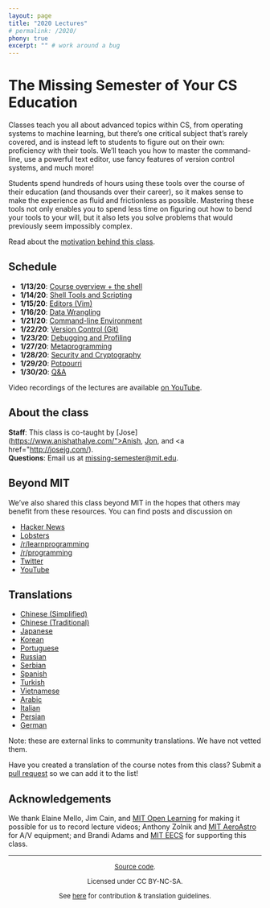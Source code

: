 ```yaml
---
layout: page
title: "2020 Lectures"
# permalink: /2020/
phony: true
excerpt: "" # work around a bug
---
```


# The Missing Semester of Your CS Education

Classes teach you all about advanced topics within CS, from operating systems
to machine learning, but there’s one critical subject that’s rarely covered,
and is instead left to students to figure out on their own: proficiency with
their tools. We’ll teach you how to master the command-line, use a powerful
text editor, use fancy features of version control systems, and much more!

Students spend hundreds of hours using these tools over the course of their
education (and thousands over their career), so it makes sense to make the
experience as fluid and frictionless as possible. Mastering these tools not
only enables you to spend less time on figuring out how to bend your tools to
your will, but it also lets you solve problems that would previously seem
impossibly complex.

Read about the [motivation behind this class](../about.md).

## Schedule

- **1/13/20**: [Course overview + the shell](course-shell.md)
- **1/14/20**: [Shell Tools and Scripting](shell-tools.md)
- **1/15/20**: [Editors (Vim)](editors.md)
- **1/16/20**: [Data Wrangling](data-wrangling.md)
- **1/21/20**: [Command-line Environment](command-line.md)
- **1/22/20**: [Version Control (Git)](version-control.md)
- **1/23/20**: [Debugging and Profiling](debugging-profiling.md)
- **1/27/20**: [Metaprogramming](metaprogramming.md)
- **1/28/20**: [Security and Cryptography](security.md)
- **1/29/20**: [Potpourri](potpourri.md)
- **1/30/20**: [Q&A](qa.md)

Video recordings of the lectures are available [on YouTube](https://www.youtube.com/playlist?list=PLyzOVJj3bHQuloKGG59rS43e29ro7I57J).

## About the class

**Staff**: This class is co-taught by [Jose](https://www.anishathalye.com/">Anish</a>, <a href="https://thesquareplanet.com/">Jon</a>, and <a href="http://josejg.com/).<br />
**Questions**: Email us at [missing-semester@mit.edu](mailto:missing-semester@mit.edu).

## Beyond MIT

We’ve also shared this class beyond MIT in the hopes that others may
benefit from these resources. You can find posts and discussion on

- [Hacker News](https://news.ycombinator.com/item?id=22226380)
- [Lobsters](https://lobste.rs/s/ti1k98/missing_semester_your_cs_education_mit)
- [/r/learnprogramming](https://www.reddit.com/r/learnprogramming/comments/eyagda/the_missing_semester_of_your_cs_education_mit/)
- [/r/programming](https://www.reddit.com/r/programming/comments/eyagcd/the_missing_semester_of_your_cs_education_mit/)
- [Twitter](https://twitter.com/jonhoo/status/1224383452591509507)
- [YouTube](https://www.youtube.com/playlist?list=PLyzOVJj3bHQuloKGG59rS43e29ro7I57J)

## Translations

- [Chinese (Simplified)](https://missing-semester-cn.github.io/)
- [Chinese (Traditional)](https://missing-semester-zh-hant.github.io/)
- [Japanese](https://missing-semester-jp.github.io/)
- [Korean](https://missing-semester-kr.github.io/)
- [Portuguese](https://missing-semester-pt.github.io/)
- [Russian](https://missing-semester-rus.github.io/)
- [Serbian](https://netboxify.com/missing-semester/)
- [Spanish](https://missing-semester-esp.github.io/)
- [Turkish](https://missing-semester-tr.github.io/)
- [Vietnamese](https://missing-semester-vn.github.io/)
- [Arabic](https://missing-semester-ar.github.io/)
- [Italian](https://missing-semester-it.github.io/)
- [Persian](https://missing-semester-fa.github.io/)
- [German](https://missing-semester-de.github.io/)

Note: these are external links to community translations. We have not vetted
them.

Have you created a translation of the course notes from this class? Submit a
[pull request](https://github.com/missing-semester/missing-semester/pulls) so
we can add it to the list!

## Acknowledgements

We thank Elaine Mello, Jim Cain, and [MIT Open Learning](https://openlearning.mit.edu/) for making it possible for us to
record lecture videos; Anthony Zolnik and [MIT AeroAstro](https://aeroastro.mit.edu/) for A/V equipment; and Brandi Adams and
[MIT EECS](https://www.eecs.mit.edu/) for supporting this class.

---

<div style="font-size:small;text-align:center">

[Source code](https://github.com/missing-semester/missing-semester).

Licensed under CC BY-NC-SA.

See [here](../license.md) for contribution & translation guidelines.

</div>
